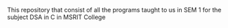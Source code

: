 This repository that consist of all the programs taught to us in SEM 1 for the subject DSA in C in MSRIT College

